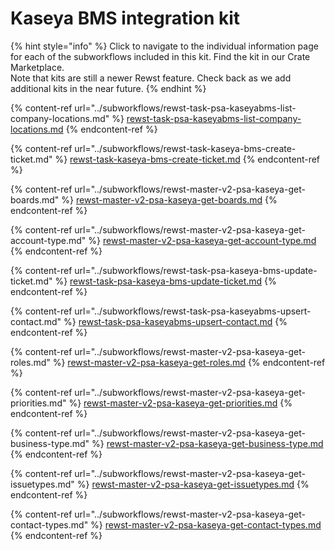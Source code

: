 # Kaseya BMS integration kit

{% hint style="info" %}
Click to navigate to the individual information page for each of the subworkflows included in this kit. Find the kit in our Crate Marketplace.\
Note that kits are still a newer Rewst feature. Check back as we add additional kits in the near future.
{% endhint %}

{% content-ref url="../subworkflows/rewst-task-psa-kaseyabms-list-company-locations.md" %}
[rewst-task-psa-kaseyabms-list-company-locations.md](../subworkflows/rewst-task-psa-kaseyabms-list-company-locations.md)
{% endcontent-ref %}

{% content-ref url="../subworkflows/rewst-task-kaseya-bms-create-ticket.md" %}
[rewst-task-kaseya-bms-create-ticket.md](../subworkflows/rewst-task-kaseya-bms-create-ticket.md)
{% endcontent-ref %}

{% content-ref url="../subworkflows/rewst-master-v2-psa-kaseya-get-boards.md" %}
[rewst-master-v2-psa-kaseya-get-boards.md](../subworkflows/rewst-master-v2-psa-kaseya-get-boards.md)
{% endcontent-ref %}

{% content-ref url="../subworkflows/rewst-master-v2-psa-kaseya-get-account-type.md" %}
[rewst-master-v2-psa-kaseya-get-account-type.md](../subworkflows/rewst-master-v2-psa-kaseya-get-account-type.md)
{% endcontent-ref %}

{% content-ref url="../subworkflows/rewst-task-psa-kaseya-bms-update-ticket.md" %}
[rewst-task-psa-kaseya-bms-update-ticket.md](../subworkflows/rewst-task-psa-kaseya-bms-update-ticket.md)
{% endcontent-ref %}

{% content-ref url="../subworkflows/rewst-task-psa-kaseyabms-upsert-contact.md" %}
[rewst-task-psa-kaseyabms-upsert-contact.md](../subworkflows/rewst-task-psa-kaseyabms-upsert-contact.md)
{% endcontent-ref %}

{% content-ref url="../subworkflows/rewst-master-v2-psa-kaseya-get-roles.md" %}
[rewst-master-v2-psa-kaseya-get-roles.md](../subworkflows/rewst-master-v2-psa-kaseya-get-roles.md)
{% endcontent-ref %}

{% content-ref url="../subworkflows/rewst-master-v2-psa-kaseya-get-priorities.md" %}
[rewst-master-v2-psa-kaseya-get-priorities.md](../subworkflows/rewst-master-v2-psa-kaseya-get-priorities.md)
{% endcontent-ref %}

{% content-ref url="../subworkflows/rewst-master-v2-psa-kaseya-get-business-type.md" %}
[rewst-master-v2-psa-kaseya-get-business-type.md](../subworkflows/rewst-master-v2-psa-kaseya-get-business-type.md)
{% endcontent-ref %}

{% content-ref url="../subworkflows/rewst-master-v2-psa-kaseya-get-issuetypes.md" %}
[rewst-master-v2-psa-kaseya-get-issuetypes.md](../subworkflows/rewst-master-v2-psa-kaseya-get-issuetypes.md)
{% endcontent-ref %}

{% content-ref url="../subworkflows/rewst-master-v2-psa-kaseya-get-contact-types.md" %}
[rewst-master-v2-psa-kaseya-get-contact-types.md](../subworkflows/rewst-master-v2-psa-kaseya-get-contact-types.md)
{% endcontent-ref %}
